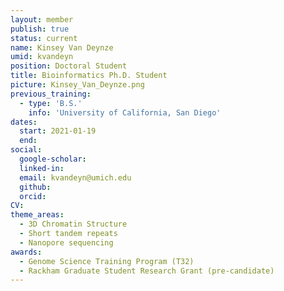 ```yaml
---
layout: member
publish: true
status: current
name: Kinsey Van Deynze
umid: kvandeyn
position: Doctoral Student
title: Bioinformatics Ph.D. Student
picture: Kinsey_Van_Deynze.png
previous_training:
  - type: 'B.S.'
    info: 'University of California, San Diego'
dates:
  start: 2021-01-19
  end: 
social: 
  google-scholar: 
  linked-in: 
  email: kvandeyn@umich.edu
  github:
  orcid:
CV: 
theme_areas:
  - 3D Chromatin Structure
  - Short tandem repeats
  - Nanopore sequencing
awards:
  - Genome Science Training Program (T32)
  - Rackham Graduate Student Research Grant (pre-candidate)
---
```


